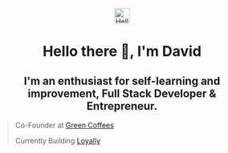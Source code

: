 <div align="center"> <img src="https://media.giphy.com/media/qcSlTCrrrFbNxi3GEX/source.gif" alt="Hello World I'm David" width="30"/> <h1> Hello there 👋, I'm David</h1>
</div>

<div align= "center">
<h2>I'm an enthusiast for self-learning and improvement, Full Stack Developer & Entrepreneur.</h2>
</div>

> Co-Founder at [Green Coffees](https://www.greencoffees.es)
> 
> Currently Building [Loyally](https://www.https://loyally-app-demo.vercel.app)

<!--
**Kravid-Z/Kravid-Z** is a ✨ _special_ ✨ repository because its `README.md` (this file) appears on your GitHub profile.

Here are some ideas to get you started:

- 🔭 I’m currently working on ...
- 🌱 I’m currently learning ...
- 👯 I’m looking to collaborate on ...
- 🤔 I’m looking for help with ...
- 💬 Ask me about ...
- 📫 How to reach me: ...
- 😄 Pronouns: ...
- ⚡ Fun fact: ...
-->
